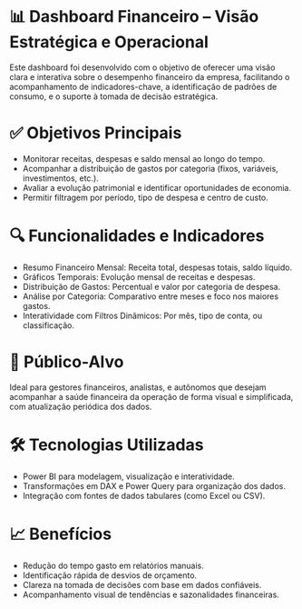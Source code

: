# 📊 Dashboard Financeiro – Visão Estratégica e Operacional
Este dashboard foi desenvolvido com o objetivo de oferecer uma visão clara e interativa sobre o desempenho financeiro da empresa, facilitando o acompanhamento de indicadores-chave, a identificação de padrões de consumo, e o suporte à tomada de decisão estratégica.

# ✅ Objetivos Principais

- Monitorar receitas, despesas e saldo mensal ao longo do tempo.
- Acompanhar a distribuição de gastos por categoria (fixos, variáveis, investimentos, etc.).
- Avaliar a evolução patrimonial e identificar oportunidades de economia.
- Permitir filtragem por período, tipo de despesa e centro de custo.

# 🔍 Funcionalidades e Indicadores

- Resumo Financeiro Mensal: Receita total, despesas totais, saldo líquido.
- Gráficos Temporais: Evolução mensal de receitas e despesas.
- Distribuição de Gastos: Percentual e valor por categoria de despesa.
- Análise por Categoria: Comparativo entre meses e foco nos maiores gastos.
- Interatividade com Filtros Dinâmicos: Por mês, tipo de conta, ou classificação.

# 💼 Público-Alvo
Ideal para gestores financeiros, analistas, e autônomos que desejam acompanhar a saúde financeira da operação de forma visual e simplificada, com atualização periódica dos dados.

# 🛠️ Tecnologias Utilizadas

- Power BI para modelagem, visualização e interatividade.
- Transformações em DAX e Power Query para organização dos dados.
- Integração com fontes de dados tabulares (como Excel ou CSV).

# 📈 Benefícios

- Redução do tempo gasto em relatórios manuais.
- Identificação rápida de desvios de orçamento.
- Clareza na tomada de decisões com base em dados confiáveis.
- Acompanhamento visual de tendências e sazonalidades financeiras.

